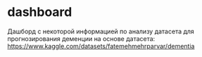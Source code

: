 # dashboard
Дашборд с некоторой информацией по анализу датасета для прогнозирования деменции на основе датасета:
https://www.kaggle.com/datasets/fatemehmehrparvar/dementia

